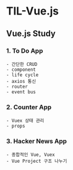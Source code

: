 # TIL-Vue.js

Vue.js Study
---------------------------------------------

### 1. To Do App
```
- 간단한 CRUD
- component
- life cycle
- axios 통신
- router
- event bus
```

### 2. Counter App
```
- Vuex 상태 관리
- props
```

### 3. Hacker News App
```
- 종합적인 Vue, Vuex 
- Vue Project 구조 나누기
```
